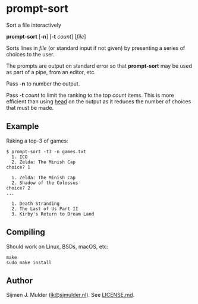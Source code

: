 prompt-sort
===========
Sort a file interactively

**prompt-sort** [**-n**] [**-t** *count*] [*file*]

Sorts lines in *file* (or standard input if not given) by presenting a
series of choices to the user.

The prompts are output on standard error so that **prompt-sort** may be
used as part of a pipe, from an editor, etc.

Pass **-n** to number the output.

Pass **-t** *count* to limit the ranking to the top *count* items. This
is more efficient than using [head](https://man.openbsd.org/head.1) on
the output as it reduces the number of choices that must be made.

Example
-------
Raking a top-3 of games:

    $ prompt-sort -t3 -n games.txt
      1. ICO
      2. Zelda: The Minish Cap
    choice? 1
    
      1. Zelda: The Minish Cap
      2. Shadow of the Colossus
    choice? 2
    ...
    
      1. Death Stranding
      2. The Last of Us Part II
      3. Kirby's Return to Dream Land

Compiling
---------
Should work on Linux, BSDs, macOS, etc:

    make
    sudo make install

Author
------
Sijmen J. Mulder (<ik@sjmulder.nl>). See [LICENSE.md](LICENSE.md).
